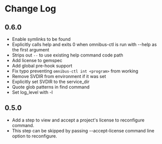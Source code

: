# Change Log

## 0.6.0

 - Enable symlinks to be found
 - Explicitly calls help and exits 0 when omnibus-ctl is run with --help as the first argument
 - Strips out `--` to use existing help command code path
 - Add license to gemspec
 - Add global pre-hook support
 - Fix typo preventing `omnibus-ctl int <program>` from working
 - Remove SVDIR from environment if it was set
 - Explicitly set SVDIR to the service_dir
 - Quote glob patterns in find command
 - Set log_level with -l

## 0.5.0

- Add a step to view and accept a project's license to reconfigure command.
- This step can be skipped by passing --accept-license command line option to reconfigure.
